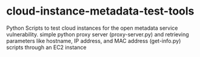# cloud-instance-metadata-test-tools
Python Scripts to test cloud instances for the open metadata service vulnerability.
simple python proxy server (proxy-server.py) and retrieving parameters like hostname, IP address, and MAC address (get-info.py) scripts through an EC2 instance 
